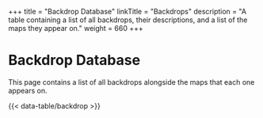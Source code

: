 +++
title = "Backdrop Database"
linkTitle = "Backdrops"
description = "A table containing a list of all backdrops, their descriptions, and a list of the maps they appear on."
weight = 660
+++

# Backdrop Database

This page contains a list of all backdrops alongside the maps that each one appears on.

{{< data-table/backdrop >}}
